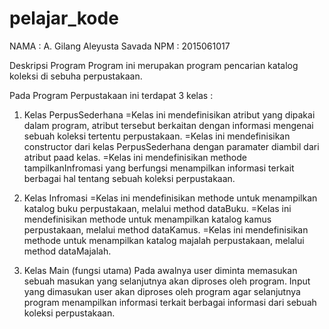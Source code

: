 # pelajar_kode

NAMA  : A. Gilang Aleyusta Savada
NPM   : 2015061017

Deskripsi Program
Program ini merupakan program pencarian katalog koleksi di sebuha perpustakaan.

Pada Program Perpustakaan ini terdapat 3 kelas :
1. Kelas PerpusSederhana
  =Kelas ini mendefinisikan atribut yang dipakai dalam program, atribut tersebut berkaitan dengan informasi mengenai sebuah koleksi tertentu perpustakaan.
  =Kelas ini mendefinisikan constructor dari kelas PerpusSederhana dengan paramater diambil dari atribut paad kelas.
  =Kelas ini mendefinisikan methode tampilkanInfromasi yang berfungsi menampilkan informasi terkait berbagai hal tentang sebuah koleksi perpustakaan.

2. Kelas Infromasi
  =Kelas ini mendefinisikan methode untuk menampilkan katalog buku perpustakaan, melalui method dataBuku.
  =Kelas ini mendefinisikan methode untuk menampilkan katalog kamus perpustakaan, melalui method dataKamus.
  =Kelas ini mendefinisikan methode untuk menampilkan katalog majalah perpustakaan, melalui method dataMajalah.
  
3. Kelas Main (fungsi utama)
  Pada awalnya user diminta memasukan sebuah masukan yang selanjutnya akan diproses oleh program. 
  Input yang dimasukan user akan diproses oleh program agar selanjutnya program menampilkan informasi terkait berbagai informasi dari sebuah koleksi perpustakaan.

